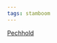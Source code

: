 ```yaml
---
tags: stamboom
---
```



[Pechhold](https://data.matricula-online.eu/de/deutschland/muenster/kevelaer-st-antonius-abt/)